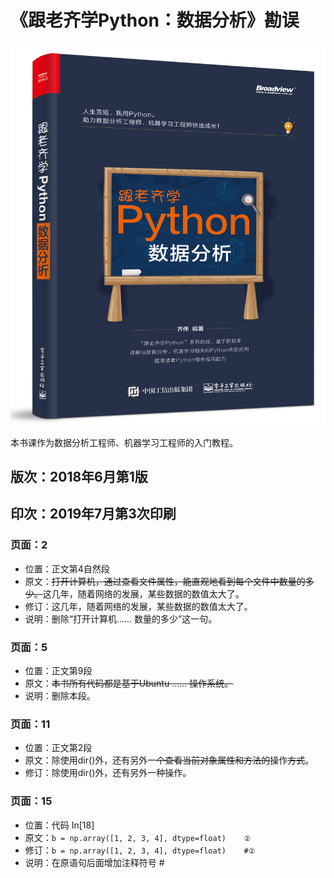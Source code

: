 # 《跟老齐学Python：数据分析》勘误

![book](./images/book.png)

本书课作为数据分析工程师、机器学习工程师的入门教程。

## 版次：2018年6月第1版

## 印次：2019年7月第3次印刷

### 页面：2

- 位置：正文第4自然段
- 原文：~~打开计算机，通过查看文件属性，能直观地看到每个文件中数量的多少。~~这几年，随着网络的发展，某些数据的数值太大了。
- 修订：这几年，随着网络的发展，某些数据的数值太大了。
- 说明：删除“打开计算机...... 数量的多少”这一句。

### 页面：5

- 位置：正文第9段
- 原文：~~本书所有代码都是基于Ubuntu …… 操作系统。~~
- 说明：删除本段。

### 页面：11

- 位置：正文第2段
- 原文：除使用dir()外，还有另外一~~个查看当前对象属性和方法的~~操作~~方式~~。
- 修订：除使用dir()外，还有另外一种操作。

### 页面：15

- 位置：代码 In[18]
- 原文：```b = np.array([1, 2, 3, 4], dtype=float)    ②```
- 修订：```b = np.array([1, 2, 3, 4], dtype=float)    #②```
- 说明：在原语句后面增加注释符号 #

